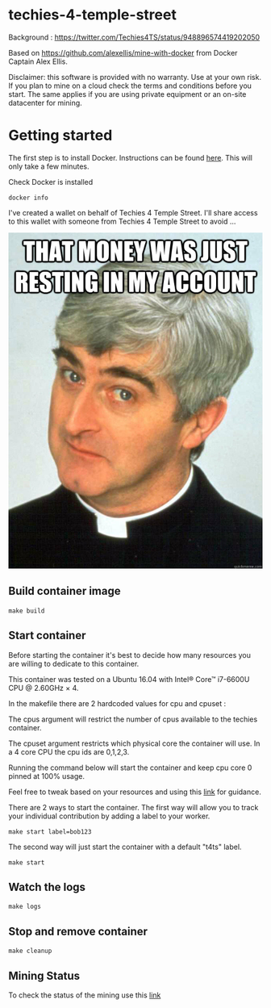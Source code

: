 # techies-4-temple-street

Background : https://twitter.com/Techies4TS/status/948896574419202050

Based on https://github.com/alexellis/mine-with-docker from Docker Captain Alex Ellis.  

Disclaimer: this software is provided with no warranty. Use at your own risk. If you plan to mine on a cloud check the terms and conditions before you start. The same applies if you are using private equipment or an on-site datacenter for mining.


# Getting started

The first step is to install Docker.  Instructions can be found [here](https://docs.docker.com/engine/installation/#desktop).
This will only take a few minutes.

Check Docker is installed 
```
docker info
```

I've created a wallet on behalf of Techies 4 Temple Street.  I'll share access to this wallet with someone from Techies 4 Temple Street to avoid ...

![ted](img/ted.jpg)

## Build container image
```
make build
```

## Start container

Before starting the container it's best to decide how many resources you are willing to dedicate to this container.

This container was tested on a Ubuntu 16.04 with Intel® Core™ i7-6600U CPU @ 2.60GHz × 4.

In the makefile there are 2 hardcoded values for cpu and cpuset :
 
The cpus argument will restrict the number of cpus available to the techies container.

The cpuset argument restricts which physical core the container will use.  In a 4 core CPU the cpu ids are 0,1,2,3.

Running the command below will start the container and keep cpu core 0 pinned at 100% usage.

Feel free to tweak based on your resources and using this [link](https://docs.docker.com/engine/admin/resource_constraints/#cpu) for guidance.


There are 2 ways to start the container. The first way will allow you to track your individual contribution by adding a label to your worker.
```
make start label=bob123
```
The second way will just start the container with a default "t4ts" label.
```
make start
```

## Watch the logs
```
make logs
```

## Stop and remove container
```
make cleanup
```

## Mining Status

To check the status of the mining use this [link](https://www.nicehash.com/miner/1KW1jDtPrFDn4QCedtJgSsAz4BmtLN7ma)
